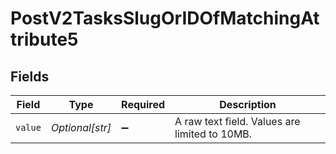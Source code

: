 # PostV2TasksSlugOrIDOfMatchingAttribute5


## Fields

| Field                                         | Type                                          | Required                                      | Description                                   |
| --------------------------------------------- | --------------------------------------------- | --------------------------------------------- | --------------------------------------------- |
| `value`                                       | *Optional[str]*                               | :heavy_minus_sign:                            | A raw text field. Values are limited to 10MB. |